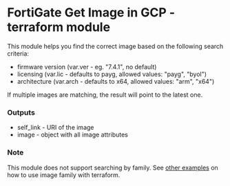 # FortiGate Get Image in GCP - terraform module

This module helps you find the correct image based on the following search criteria:

- firmware version (var.ver - eg. "7.4.1", no default)
- licensing (var.lic - defaults to payg, allowed values: "payg", "byol")
- architecture (var.arch - defaults to x64, allowed values: "arm", "x64")

If multiple images are matching, the result will point to the latest one.

### Outputs

- self_link - URI of the image
- image - object with all image attributes

### Note

This module does not support searching by family. See [other examples](https://github.com/40net-cloud/fortinet-gcp-solutions/blob/master/FortiGate/docs/images.md#using-image-family-with-terraform) on how to use image family with terraform.